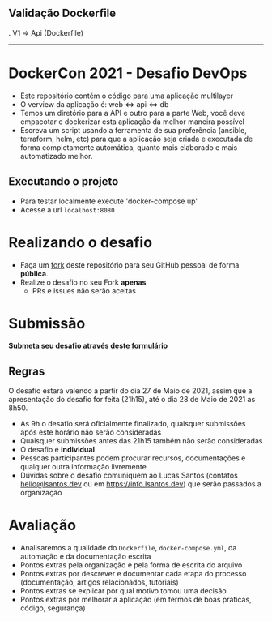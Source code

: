 
## Validação Dockerfile
 . V1 => Api (Dockerfile)


---

# DockerCon 2021 - Desafio DevOps

- Este repositório contém o código para uma aplicação multilayer
- O verview da aplicação é: web <=> api <=> db
- Temos um diretório para a API e outro para a parte Web, você deve empacotar e dockerizar esta aplicação da melhor maneira possível
- Escreva um script usando a ferramenta de sua preferência (ansible, terraform, helm, etc) para que a aplicação seja criada e executada de forma completamente automática, quanto mais elaborado e mais automatizado melhor.

## Executando o projeto

- Para testar localmente execute 'docker-compose up'
- Acesse a url `localhost:8080`

# Realizando o desafio

- Faça um [fork](https://github.com/khaosdoctor/devops_challenge/fork) deste repositório para seu GitHub pessoal de forma __pública__.
- Realize o desafio no seu Fork __apenas__
  - PRs e issues não serão aceitas

# Submissão

__Submeta seu desafio através [deste formulário](https://forms.gle/EnFZozd6LvJdwePM8)__

## Regras

O desafio estará valendo a partir do dia 27 de Maio de 2021, assim que a apresentação do desafio for feita (21h15), até o dia 28 de Maio de 2021 as 8h50.

- As 9h o desafio será oficialmente finalizado, quaisquer submissões após este horário não serão consideradas
- Quaisquer submissões antes das 21h15 também não serão consideradas
- O desafio é __individual__
- Pessoas participantes podem procurar recursos, documentações e qualquer outra informação livremente
- Dúvidas sobre o desafio comuniquem ao Lucas Santos (contatos [hello@lsantos.dev](mailto:hello@lsantos.dev) ou em https://info.lsantos.dev) que serão passados a organização

# Avaliação

- Analisaremos a qualidade do `Dockerfile`, `docker-compose.yml`, da automação e da documentação escrita
- Pontos extras pela organização e pela forma de escrita do arquivo
- Pontos extras por descrever e documentar cada etapa do processo (documentação, artigos relacionados, tutoriais)
- Pontos extras se explicar por qual motivo tomou uma decisão
- Pontos extras por melhorar a aplicação (em termos de boas práticas, código, segurança)
